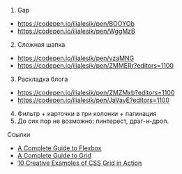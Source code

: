 1. Gap
- https://codepen.io/ilialesik/pen/BOOYOb
- https://codepen.io/ilialesik/pen/WggMzB 
2. Сложная шапка
- https://codepen.io/ilialesik/pen/vzaMNG
- https://codepen.io/ilialesik/pen/ZMMERr?editors=1100
3. Раскладка блога 
- https://codepen.io/ilialesik/pen/ZMZMxb?editors=1100
- https://codepen.io/ilialesik/pen/JaVayE?editors=1100
4. Фильтр + карточки в три колонки + пагинация
5. До сих пор не возможно: пинтерест, драг-н-дроп.

Ссылки
- [A Complete Guide to Flexbox](https://css-tricks.com/snippets/css/a-guide-to-flexbox/)
- [A Complete Guide to Grid](https://css-tricks.com/snippets/css/complete-guide-grid/)
- [10 Creative Examples of CSS Grid in Action](https://speckyboy.com/creative-examples-css-grid-layouts/)
